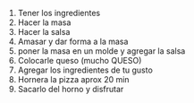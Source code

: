 1. Tener los ingredientes
2. Hacer la masa
3. Hacer la salsa
4. Amasar y dar forma a la masa
5. poner la masa en un molde y agregar la salsa
6. Colocarle queso (mucho QUESO)
7. Agregar los ingredientes de tu gusto
8. Hornera la pizza aprox 20 min
9. Sacarlo del horno y disfrutar 
